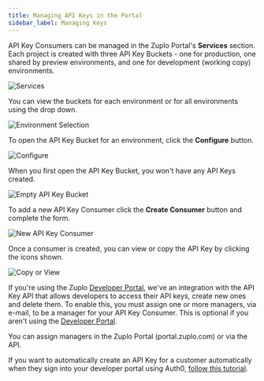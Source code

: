 ```yaml
---
title: Managing API Keys in the Portal
sidebar_label: Managing Keys
---
```


API Key Consumers can be managed in the Zuplo Portal's **Services** section.
Each project is created with three API Key Buckets - one for production, one
shared by preview environments, and one for development (working copy)
environments.

![Services](../../public/media/api-key-administration/image.png)

You can view the buckets for each environment or for all environments using the
drop down.

![Environment Selection](../../public/media/api-key-administration/image-1.png)

To open the API Key Bucket for an environment, click the **Configure** button.

![Configure](../../public/media/api-key-administration/image-2.png)

When you first open the API Key Bucket, you won't have any API Keys created.

![Empty API Key Bucket](../../public/media/api-key-administration/image-3.png)

To add a new API Key Consumer click the **Create Consumer** button and complete
the form.

![New API Key Consumer](../../public/media/api-key-administration/image-4.png)

Once a consumer is created, you can view or copy the API Key by clicking the
icons shown.

![Copy or View](../../public/media/api-key-administration/image-5.png)

If you're using the Zuplo [Developer Portal](./developer-portal), we've an
integration with the API Key API that allows developers to access their API
keys, create new ones and delete them. To enable this, you must assign one or
more managers, via e-mail, to be a manager for your API Key Consumer. This is
optional if you aren't using the [Developer Portal](./developer-portal).

You can assign managers in the Zuplo Portal (portal.zuplo.com) or via the API.

If you want to automatically create an API Key for a customer automatically when
they sign into your developer portal using Auth0,
[follow this tutorial](/docs/legacy/dev-portal/dev-portal-create-consumer-on-auth).

